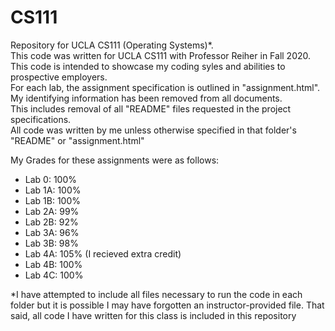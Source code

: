 # CS111
Repository for UCLA CS111 (Operating Systems)*.<br>
This code was written for UCLA CS111 with Professor Reiher in Fall 2020.<br>
This code is intended to showcase my coding syles and abilities to prospective employers.<br>
For each lab, the assignment specification is outlined in "assignment.html".<br>
My identifying information has been removed from all documents.<br>
This includes removal of all "README" files requested in the project specifications.<br>
All code was written by me unless otherwise specified in that folder's "README" or "assignment.html"

My Grades for these assignments were as follows:
<ul>
  <li>Lab 0: 100%</li>
  <li>Lab 1A: 100%</li>
  <li>Lab 1B: 100%</li>
  <li>Lab 2A: 99%</li>
  <li>Lab 2B: 92%</li>
  <li>Lab 3A: 96%</li>
  <li>Lab 3B: 98%</li>
  <li>Lab 4A: 105% (I recieved extra credit)</li>
  <li>Lab 4B: 100%</li>
  <li>Lab 4C: 100%</li>
</ul>

*I have attempted to include all files necessary to run the code in each folder but it is possible I may have forgotten an instructor-provided file. That said, all code I have written for this class is included in this repository
